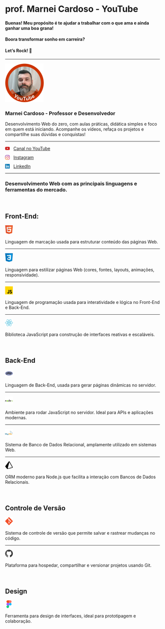# prof. Marnei Cardoso - YouTube

#### Buenas! Meu propósito é te ajudar a trabalhar com o que ama e ainda ganhar uma boa grana!
#### Boora transformar sonho em carreira?
#### Let’s Rock! 🚀

<!-- CSS Interno -->
<style>
    img {
        width: 25%
    }

    .links a {
        display: flex;
        justify-content: flex-start;
        align-items: center;
        gap: 12px;
        margin-bottom: 12px;
    }

    .links img {
        width: 3%;
    }

    .dev img {
        width: 5%
    }

    h2 {
        margin-top: 64px;
    }
</style>

---
<img src="./img/profile-YT.png" alt="profile picture" width="35%">
<!-- <img src="./img/profile-YT.png" alt="profile picture"> -->

<h3>Marnei Cardoso - Professor e Desenvolvedor</h3>

<p>Desenvolvimento Web do zero, com aulas práticas, didática simples e foco em quem está iniciando. Acompanhe os vídeos, refaça os projetos e compartilhe suas dúvidas e conquistas!</p>

<hr>
<div class="links">
    <a href="https://www.youtube.com/@profMarneiCardoso?sub_confirmation=1" target="_blank">
        <img src="./img/logo-yt.png" alt="logo YouTube" width="5%">
        Canal no YouTube
    </a>
</div>

<div class="links">
    <a href="https://www.instagram.com/prof.marnei.cardoso" target="_blank">
        <img src="./img/logo-instagram.png" alt="logo Instagram" width="5%">
        Instagram
    </a>
</div>

<div class="links">
    <a href="https://www.linkedin.com/in/marneicardoso" target="_blank">
        <img src="./img/logo-linkedin.png" alt="logo LinkedIn" width="5%">
        LinkedIn
    </a>
</div>

<hr>
<h3>Desenvolvimento Web com as principais linguagens e ferramentas do mercado.</h3>

<h2>Front-End:</h2>

<div class="dev">
    <img src="./img/logo-html.png" alt="logo HTML">
    <p>Linguagem de marcação usada para estruturar conteúdo das páginas Web.</p>
    <hr>
    <img src="./img/logo-css.png" alt="logo CSS">
    <p>Linguagem para estilizar páginas Web (cores, fontes, layouts, animações, responsividade).</p>
    <hr>
    <img src="./img/logo-js.png" alt="logo JavaScript">
    <p>Linguagem de programação usada para interatividade e lógica no Front-End e Back-End.</p>
    <hr>
    <img src="./img/logo-react.png" alt="logo React">
    <p>Biblioteca JavaScript para construção de interfaces reativas e escaláveis.</p>
</div>

<div class="dev">
    <h2>Back-End</h2>
    <img src="./img/logo-php.png" alt="logo PHP">
    <p>Linguagem de Back-End, usada para gerar páginas dinâmicas no servidor.</p>
    <hr>
    <img src="./img/logo-node.png" alt="logo Node.js">
    <p>Ambiente para rodar JavaScript no servidor. Ideal para APIs e aplicações modernas.</p>
    <hr>
    <img src="./img/logo-mysql.png" alt="logo MySQL">
    <p>Sistema de Banco de Dados Relacional, amplamente utilizado em sistemas Web.</p>
    <hr>
    <img src="./img/logo-prisma.png" alt="logo Prisma ORM">
    <p>ORM moderno para Node.js que facilita a interação com Bancos de Dados Relacionais.</p>
</div>

<div class="dev">
    <h2>Controle de Versão</h2>
    <img src="./img/logo-git.png" alt="logo Git">
    <p>Sistema de controle de versão que permite salvar e rastrear mudanças no código.</p>
    <hr>
    <img src="./img/logo-github.png" alt="logo GitHub">
    <p>Plataforma para hospedar, compartilhar e versionar projetos usando Git.</p>
</div>

<div class="dev">
    <h2>Design</h2>
    <img src="./img/logo-figma.png" alt="logo Figma">  
    <p>Ferramenta para design de interfaces, ideal para prototipagem e colaboração.</p>
</div>
